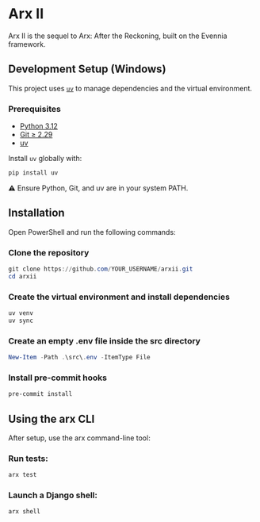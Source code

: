 # Arx II

Arx II is the sequel to Arx: After the Reckoning, built on the Evennia framework.

## Development Setup (Windows)

This project uses [`uv`](https://github.com/astral-sh/uv) to manage dependencies and the virtual environment.

### Prerequisites

- [Python 3.12](https://www.python.org/downloads/)
- [Git ≥ 2.29](https://git-scm.com/)
- [uv](https://github.com/astral-sh/uv)

Install `uv` globally with:

```powershell
pip install uv
```
⚠️ Ensure Python, Git, and uv are in your system PATH.

## Installation
Open PowerShell and run the following commands:
### Clone the repository
```powershell
git clone https://github.com/YOUR_USERNAME/arxii.git
cd arxii
```

### Create the virtual environment and install dependencies
```powershell
uv venv
uv sync
```

### Create an empty .env file inside the src directory
```powershell
New-Item -Path .\src\.env -ItemType File
```

### Install pre-commit hooks
```powershell
pre-commit install
```

## Using the arx CLI
After setup, use the arx command-line tool:

### Run tests:

```powershell
arx test
```
### Launch a Django shell:

```powershell
arx shell
```
